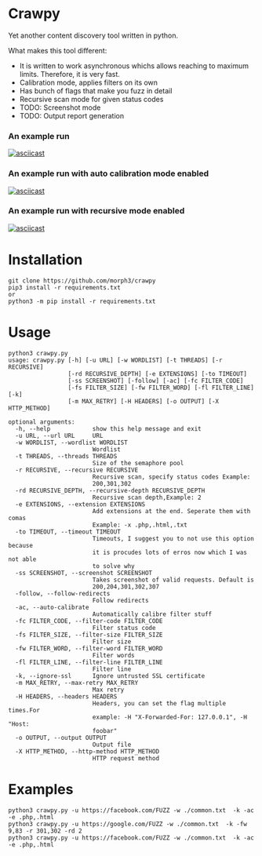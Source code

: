 # Crawpy
Yet another content discovery tool written in python.

What makes this tool different:
* It is written to work asynchronous whichs allows reaching to maximum limits. Therefore, it is very fast.
* Calibration mode, applies filters on its own
* Has bunch of flags that make you fuzz in detail
* Recursive scan mode for given status codes
* TODO: Screenshot mode
* TODO: Output report generation

### An example run
[![asciicast](https://asciinema.org/a/370172.svg)](https://asciinema.org/a/370172)

### An example run with auto calibration mode enabled
[![asciicast](https://asciinema.org/a/370475.svg)](https://asciinema.org/a/370475)

### An example run with recursive mode enabled
[![asciicast](https://asciinema.org/a/370161.svg)](https://asciinema.org/a/370161)

# Installation
```
git clone https://github.com/morph3/crawpy
pip3 install -r requirements.txt 
or
python3 -m pip install -r requirements.txt
```

# Usage
```
python3 crawpy.py
usage: crawpy.py [-h] [-u URL] [-w WORDLIST] [-t THREADS] [-r RECURSIVE]
                 [-rd RECURSIVE_DEPTH] [-e EXTENSIONS] [-to TIMEOUT]
                 [-ss SCREENSHOT] [-follow] [-ac] [-fc FILTER_CODE]
                 [-fs FILTER_SIZE] [-fw FILTER_WORD] [-fl FILTER_LINE] [-k]
                 [-m MAX_RETRY] [-H HEADERS] [-o OUTPUT] [-X HTTP_METHOD]

optional arguments:
  -h, --help            show this help message and exit
  -u URL, --url URL     URL
  -w WORDLIST, --wordlist WORDLIST
                        Wordlist
  -t THREADS, --threads THREADS
                        Size of the semaphore pool
  -r RECURSIVE, --recursive RECURSIVE
                        Recursive scan, specify status codes Example:
                        200,301,302
  -rd RECURSIVE_DEPTH, --recursive-depth RECURSIVE_DEPTH
                        Recursive scan depth,Example: 2
  -e EXTENSIONS, --extension EXTENSIONS
                        Add extensions at the end. Seperate them with comas
                        Example: -x .php,.html,.txt
  -to TIMEOUT, --timeout TIMEOUT
                        Timeouts, I suggest you to not use this option because
                        it is procudes lots of erros now which I was not able
                        to solve why
  -ss SCREENSHOT, --screenshot SCREENSHOT
                        Takes screenshot of valid requests. Default is
                        200,204,301,302,307
  -follow, --follow-redirects
                        Follow redirects
  -ac, --auto-calibrate
                        Automatically calibre filter stuff
  -fc FILTER_CODE, --filter-code FILTER_CODE
                        Filter status code
  -fs FILTER_SIZE, --filter-size FILTER_SIZE
                        Filter size
  -fw FILTER_WORD, --filter-word FILTER_WORD
                        Filter words
  -fl FILTER_LINE, --filter-line FILTER_LINE
                        Filter line
  -k, --ignore-ssl      Ignore untrusted SSL certificate
  -m MAX_RETRY, --max-retry MAX_RETRY
                        Max retry
  -H HEADERS, --headers HEADERS
                        Headers, you can set the flag multiple times.For
                        example: -H "X-Forwarded-For: 127.0.0.1", -H "Host:
                        foobar"
  -o OUTPUT, --output OUTPUT
                        Output file
  -X HTTP_METHOD, --http-method HTTP_METHOD
                        HTTP request method
```


# Examples
```
python3 crawpy.py -u https://facebook.com/FUZZ -w ./common.txt  -k -ac  -e .php,.html
python3 crawpy.py -u https://google.com/FUZZ -w ./common.txt  -k -fw 9,83 -r 301,302 -rd 2
python3 crawpy.py -u https://facebook.com/FUZZ -w ./common.txt  -k -ac  -e .php,.html
```



